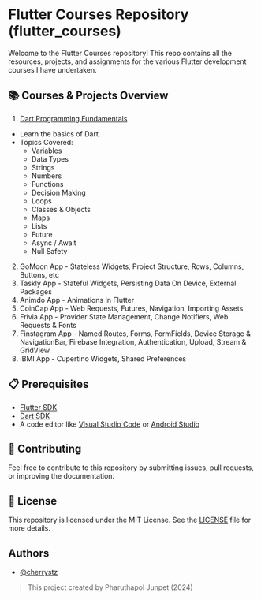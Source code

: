 # Flutter Courses Repository (flutter_courses)

Welcome to the Flutter Courses repository! This repo contains all the resources, projects, and assignments for the various Flutter development courses I have undertaken.




## 📚 Courses & Projects Overview

1. [Dart Programming Fundamentals](https://github.com/cherrystz/flutter_courses/tree/main/Dart%20Programming%20Fundamentals)

- Learn the basics of Dart.
- Topics Covered:
    - Variables
    - Data Types
    - Strings
    - Numbers
    - Functions
    - Decision Making
    - Loops
    - Classes & Objects
    - Maps
    - Lists
    - Future
    - Async / Await
    - Null Safety

2. GoMoon App - Stateless Widgets, Project Structure, Rows, Columns, Buttons, etc
3. Taskly App - Stateful Widgets, Persisting Data On Device, External Packages
4. Animdo App - Animations In Flutter
5. CoinCap App - Web Requests, Futures, Navigation, Importing Assets
6. Frivia App - Provider State Management, Change Notifiers, Web Requests & Fonts
7. Finstagram App - Named Routes, Forms, FormFields, Device Storage & NavigationBar, Firebase Integration, Authentication, Upload, Stream & GridView
8. IBMI App - Cupertino Widgets, Shared Preferences

## 📋 Prerequisites
- [Flutter SDK](https://flutter.dev/)
- [Dart SDK](https://dart.dev/get-dart)
- A code editor like [Visual Studio Code](https://code.visualstudio.com/) or [Android Studio](https://developer.android.com/studio)
## 🤝 Contributing

Feel free to contribute to this repository by submitting issues, pull requests, or improving the documentation.


## 📝 License

This repository is licensed under the MIT License. See the [LICENSE](https://choosealicense.com/licenses/mit/) file for more details.


## Authors

- [@cherrystz](https://www.github.com/cherrystz)

> This project created by Pharuthapol Junpet (2024)

